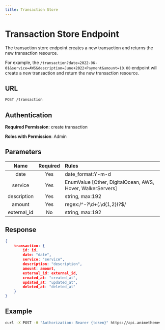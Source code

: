 ```yaml
---
title: Transaction Store
---
```


# Transaction Store Endpoint

The transaction store endpoint creates a new transaction and returns the new transaction resource.

For example, the `/transaction?date=2022-06-01&service=AWS&description=June+2022+Payment&amount=10.00` endpoint will create a new transaction and return the new transaction resource.

## URL

```sh
POST /transaction
```

## Authentication

**Required Permission**: create transaction

**Roles with Permission**: Admin

## Parameters

| Name        | Required | Rules                                                      |
| :---------: | :------: | :--------------------------------------------------------- |
| date        | Yes      | date_format:Y-m-d                                          |
| service     | Yes      | EnumValue [Other, DigitalOcean, AWS, Hover, WalkerServers] |
| description | Yes      | string, max:192                                            |
| amount      | Yes      | regex:/^\-?\d+(\.\d{1,2})?$/                               |
| external_id | No       | string, max:192                                            |

## Response

```json
{
    transaction: {
        id: id,
        date: "date",
        service: "service",
        description: "description",
        amount: amount,
        external_id: external_id,
        created_at: "created_at",
        updated_at: "updated_at",
        deleted_at: "deleted_at"
    }
}
```

## Example

```bash
curl -X POST -H "Authorization: Bearer {token}" https://api.animethemes.moe/transaction/
```
